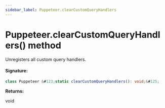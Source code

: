 ```yaml
---
sidebar_label: Puppeteer.clearCustomQueryHandlers
---
```


# Puppeteer.clearCustomQueryHandlers() method

Unregisters all custom query handlers.

#### Signature:

```typescript
class Puppeteer &#123;static clearCustomQueryHandlers(): void;&#125;
```

**Returns:**

void
